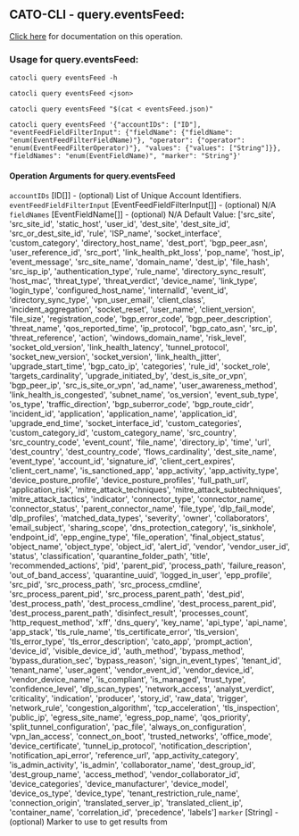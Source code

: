 
## CATO-CLI - query.eventsFeed:
[Click here](https://api.catonetworks.com/documentation/#query-eventsFeed) for documentation on this operation.

### Usage for query.eventsFeed:

`catocli query eventsFeed -h`

`catocli query eventsFeed <json>`

`catocli query eventsFeed "$(cat < eventsFeed.json)"`

`catocli query eventsFeed '{"accountIDs": ["ID"], "eventFeedFieldFilterInput": {"fieldName": {"fieldName": "enum(EventFeedFilterFieldName)"}, "operator": {"operator": "enum(EventFeedFilterOperator)"}, "values": {"values": ["String"]}}, "fieldNames": "enum(EventFieldName)", "marker": "String"}'`

#### Operation Arguments for query.eventsFeed ####
`accountIDs` [ID[]] - (optional) List of Unique Account Identifiers. 
`eventFeedFieldFilterInput` [EventFeedFieldFilterInput[]] - (optional) N/A 
`fieldNames` [EventFieldName[]] - (optional) N/A Default Value: ['src_site', 'src_site_id', 'static_host', 'user_id', 'dest_site', 'dest_site_id', 'src_or_dest_site_id', 'rule', 'ISP_name', 'socket_interface', 'custom_category', 'directory_host_name', 'dest_port', 'bgp_peer_asn', 'user_reference_id', 'src_port', 'link_health_pkt_loss', 'pop_name', 'host_ip', 'event_message', 'src_site_name', 'domain_name', 'dest_ip', 'file_hash', 'src_isp_ip', 'authentication_type', 'rule_name', 'directory_sync_result', 'host_mac', 'threat_type', 'threat_verdict', 'device_name', 'link_type', 'login_type', 'configured_host_name', 'internalId', 'event_id', 'directory_sync_type', 'vpn_user_email', 'client_class', 'incident_aggregation', 'socket_reset', 'user_name', 'client_version', 'file_size', 'registration_code', 'bgp_error_code', 'bgp_peer_description', 'threat_name', 'qos_reported_time', 'ip_protocol', 'bgp_cato_asn', 'src_ip', 'threat_reference', 'action', 'windows_domain_name', 'risk_level', 'socket_old_version', 'link_health_latency', 'tunnel_protocol', 'socket_new_version', 'socket_version', 'link_health_jitter', 'upgrade_start_time', 'bgp_cato_ip', 'categories', 'rule_id', 'socket_role', 'targets_cardinality', 'upgrade_initiated_by', 'dest_is_site_or_vpn', 'bgp_peer_ip', 'src_is_site_or_vpn', 'ad_name', 'user_awareness_method', 'link_health_is_congested', 'subnet_name', 'os_version', 'event_sub_type', 'os_type', 'traffic_direction', 'bgp_suberror_code', 'bgp_route_cidr', 'incident_id', 'application', 'application_name', 'application_id', 'upgrade_end_time', 'socket_interface_id', 'custom_categories', 'custom_category_id', 'custom_category_name', 'src_country', 'src_country_code', 'event_count', 'file_name', 'directory_ip', 'time', 'url', 'dest_country', 'dest_country_code', 'flows_cardinality', 'dest_site_name', 'event_type', 'account_id', 'signature_id', 'client_cert_expires', 'client_cert_name', 'is_sanctioned_app', 'app_activity', 'app_activity_type', 'device_posture_profile', 'device_posture_profiles', 'full_path_url', 'application_risk', 'mitre_attack_techniques', 'mitre_attack_subtechniques', 'mitre_attack_tactics', 'indicator', 'connector_type', 'connector_name', 'connector_status', 'parent_connector_name', 'file_type', 'dlp_fail_mode', 'dlp_profiles', 'matched_data_types', 'severity', 'owner', 'collaborators', 'email_subject', 'sharing_scope', 'dns_protection_category', 'is_sinkhole', 'endpoint_id', 'epp_engine_type', 'file_operation', 'final_object_status', 'object_name', 'object_type', 'object_id', 'alert_id', 'vendor', 'vendor_user_id', 'status', 'classification', 'quarantine_folder_path', 'title', 'recommended_actions', 'pid', 'parent_pid', 'process_path', 'failure_reason', 'out_of_band_access', 'quarantine_uuid', 'logged_in_user', 'epp_profile', 'src_pid', 'src_process_path', 'src_process_cmdline', 'src_process_parent_pid', 'src_process_parent_path', 'dest_pid', 'dest_process_path', 'dest_process_cmdline', 'dest_process_parent_pid', 'dest_process_parent_path', 'disinfect_result', 'processes_count', 'http_request_method', 'xff', 'dns_query', 'key_name', 'api_type', 'api_name', 'app_stack', 'tls_rule_name', 'tls_certificate_error', 'tls_version', 'tls_error_type', 'tls_error_description', 'cato_app', 'prompt_action', 'device_id', 'visible_device_id', 'auth_method', 'bypass_method', 'bypass_duration_sec', 'bypass_reason', 'sign_in_event_types', 'tenant_id', 'tenant_name', 'user_agent', 'vendor_event_id', 'vendor_device_id', 'vendor_device_name', 'is_compliant', 'is_managed', 'trust_type', 'confidence_level', 'dlp_scan_types', 'network_access', 'analyst_verdict', 'criticality', 'indication', 'producer', 'story_id', 'raw_data', 'trigger', 'network_rule', 'congestion_algorithm', 'tcp_acceleration', 'tls_inspection', 'public_ip', 'egress_site_name', 'egress_pop_name', 'qos_priority', 'split_tunnel_configuration', 'pac_file', 'always_on_configuration', 'vpn_lan_access', 'connect_on_boot', 'trusted_networks', 'office_mode', 'device_certificate', 'tunnel_ip_protocol', 'notification_description', 'notification_api_error', 'reference_url', 'app_activity_category', 'is_admin_activity', 'is_admin', 'collaborator_name', 'dest_group_id', 'dest_group_name', 'access_method', 'vendor_collaborator_id', 'device_categories', 'device_manufacturer', 'device_model', 'device_os_type', 'device_type', 'tenant_restriction_rule_name', 'connection_origin', 'translated_server_ip', 'translated_client_ip', 'container_name', 'correlation_id', 'precedence', 'labels']
`marker` [String] - (optional) Marker to use to get results from 
